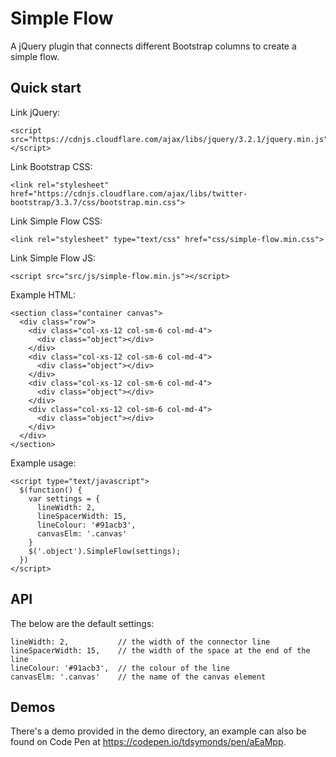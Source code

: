 # Simple Flow
A jQuery plugin that connects different Bootstrap columns to create a simple flow.

## Quick start
Link jQuery:
```
<script src="https://cdnjs.cloudflare.com/ajax/libs/jquery/3.2.1/jquery.min.js"></script>
```
Link Bootstrap CSS:
```
<link rel="stylesheet" href="https://cdnjs.cloudflare.com/ajax/libs/twitter-bootstrap/3.3.7/css/bootstrap.min.css">
```
Link Simple Flow CSS:
```
<link rel="stylesheet" type="text/css" href="css/simple-flow.min.css">
```
Link Simple Flow JS:
```
<script src="src/js/simple-flow.min.js"></script>
```
Example HTML:
```
<section class="container canvas">
  <div class="row">
    <div class="col-xs-12 col-sm-6 col-md-4">
      <div class="object"></div>
    </div>
    <div class="col-xs-12 col-sm-6 col-md-4">
      <div class="object"></div>
    </div>
    <div class="col-xs-12 col-sm-6 col-md-4">
      <div class="object"></div>
    </div>
    <div class="col-xs-12 col-sm-6 col-md-4">
      <div class="object"></div>
    </div>
  </div>
</section>
```
Example usage:
```
<script type="text/javascript">
  $(function() {
    var settings = {
      lineWidth: 2,
      lineSpacerWidth: 15,
      lineColour: '#91acb3',
      canvasElm: '.canvas'
    }
    $('.object').SimpleFlow(settings);
  })
</script>
```
## API
The below are the default settings:
```
lineWidth: 2,           // the width of the connector line
lineSpacerWidth: 15,    // the width of the space at the end of the line
lineColour: '#91acb3',  // the colour of the line
canvasElm: '.canvas'    // the name of the canvas element
```

## Demos
There's a demo provided in the demo directory, an example can also be found on Code Pen at https://codepen.io/tdsymonds/pen/aEaMpp.
